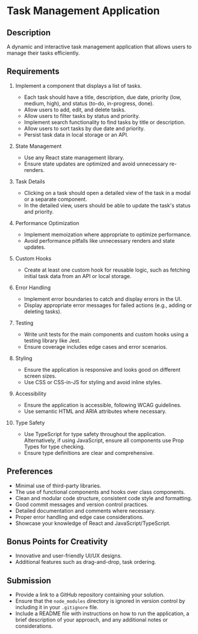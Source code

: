 # Task Management Application

## Description

A dynamic and interactive task management application that allows users to manage their tasks efficiently.

## Requirements

1. Implement a component that displays a list of tasks.
   - Each task should have a title, description, due date, priority (low, medium, high), and status (to-do, in-progress, done).
   - Allow users to add, edit, and delete tasks.
   - Allow users to filter tasks by status and priority.
   - Implement search functionality to find tasks by title or description.
   - Allow users to sort tasks by due date and priority.
   - Persist task data in local storage or an API.

2. State Management
   - Use any React state management library.
   - Ensure state updates are optimized and avoid unnecessary re-renders.

3. Task Details
   - Clicking on a task should open a detailed view of the task in a modal or a separate component.
   - In the detailed view, users should be able to update the task's status and priority.

4. Performance Optimization
   - Implement memoization where appropriate to optimize performance.
   - Avoid performance pitfalls like unnecessary renders and state updates.

5. Custom Hooks
   - Create at least one custom hook for reusable logic, such as fetching initial task data from an API or local storage.

6. Error Handling
   - Implement error boundaries to catch and display errors in the UI.
   - Display appropriate error messages for failed actions (e.g., adding or deleting tasks).

7. Testing
   - Write unit tests for the main components and custom hooks using a testing library like Jest.
   - Ensure coverage includes edge cases and error scenarios.

8. Styling
   - Ensure the application is responsive and looks good on different screen sizes.
   - Use CSS or CSS-in-JS for styling and avoid inline styles.

9. Accessibility
   - Ensure the application is accessible, following WCAG guidelines.
   - Use semantic HTML and ARIA attributes where necessary.

10. Type Safety
    - Use TypeScript for type safety throughout the application. Alternatively, if using JavaScript, ensure all components use Prop Types for type checking.
    - Ensure type definitions are clear and comprehensive.

## Preferences

- Minimal use of third-party libraries.
- The use of functional components and hooks over class components.
- Clean and modular code structure, consistent code style and formatting.
- Good commit messages and version control practices.
- Detailed documentation and comments where necessary.
- Proper error handling and edge case considerations.
- Showcase your knowledge of React and JavaScript/TypeScript.

## Bonus Points for Creativity

- Innovative and user-friendly UI/UX designs.
- Additional features such as drag-and-drop, task ordering.

## Submission

- Provide a link to a GitHub repository containing your solution.
- Ensure that the `node_modules` directory is ignored in version control by including it in your `.gitignore` file.
- Include a README file with instructions on how to run the application, a brief description of your approach, and any additional notes or considerations.
